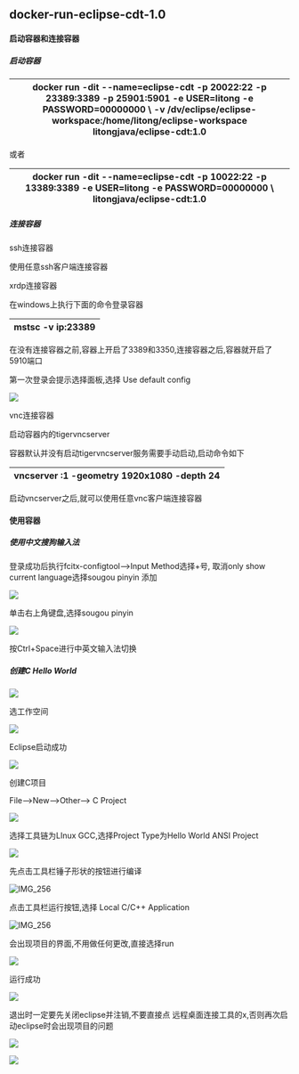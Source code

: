 ## docker-run-eclipse-cdt-1.0

#### 启动容器和连接容器

##### 启动容器

| docker run -dit --name=eclipse-cdt -p 20022:22 -p 23389:3389 -p 25901:5901 -e USER=litong -e PASSWORD=00000000 \\ -v /dv/eclipse/eclipse-workspace:/home/litong/eclipse-workspace litongjava/eclipse-cdt:1.0 |
|--------------------------------------------------------------------------------------------------------------------------------------------------------------------------------------------------------------|

或者

| docker run -dit --name=eclipse-cdt -p 10022:22 -p 13389:3389 -e USER=litong -e PASSWORD=00000000 \\ litongjava/eclipse-cdt:1.0 |
|--------------------------------------------------------------------------------------------------------------------------------|

##### 连接容器

ssh连接容器

使用任意ssh客户端连接容器

xrdp连接容器

在windows上执行下面的命令登录容器

| mstsc -v ip:23389 |
|-------------------|

在没有连接容器之前,容器上开启了3389和3350,连接容器之后,容器就开启了5910端口

第一次登录会提示选择面板,选择 Use default config

![](media/260ffb74e947a43cad38eb8989ea4cbe.png)

vnc连接容器

启动容器内的tigervncserver

容器默认并没有启动tigervncserver服务需要手动启动,启动命令如下

| vncserver :1 -geometry 1920x1080 -depth 24 |
|--------------------------------------------|

启动vncserver之后,就可以使用任意vnc客户端连接容器

#### 使用容器

##### 使用中文搜狗输入法

登录成功后执行fcitx-configtool--\>Input Method选择+号, 取消only show current
language选择sougou pinyin 添加

![](media/73ae7f0a2ba9ad3639e5758114794c1d.png)

单击右上角键盘,选择sougou pinyin

![](media/94716a7e33f1efb0d78d70ed1d62df42.png)

按Ctrl+Space进行中英文输入法切换

##### 创建C Hello World

![](media/4ed483c89f14af2696d76ffdb19a9746.png)

选工作空间

![](media/2937e54acda7b2a1b128511ad86b8795.png)

Eclipse启动成功

![](media/b98c5d23cb8deb92104c5bb635a059f0.png)

创建C项目

File--\>New--\>Other--\> C Project

![](media/649a400bad656ac4ef888d97173994ca.png)

选择工具链为LInux GCC,选择Project Type为Hello World ANSI Project

![](media/c62c000c78d14a934daaeb5fb3d27e3f.png)

先点击工具栏锤子形状的按钮进行编译

![IMG_256](media/fea6de63b49eb3b0a7e21cdb5619d1fd.png)

点击工具栏运行按钮,选择 Local C/C++ Application

![IMG_256](media/6662a6e46585d3d6ef7715b529122215.png)

会出现项目的界面,不用做任何更改,直接选择run

![](media/d124aa593bb0bceba4fb08afe90b6b20.png)

运行成功

![](media/3f9ca5a6658a858ab797f4e5db2e1277.png)

退出时一定要先关闭eclipse并注销,不要直接点
远程桌面连接工具的x,否则再次启动eclipse时会出现项目的问题

![](media/3a22b67bee0cd4f00edcaf4580df98c5.png)

![](media/9f38ae458803a896e2b99617c6555ce1.png)
